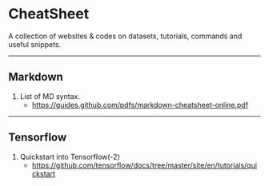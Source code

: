 # CheatSheet
A collection of websites &amp; codes on datasets, tutorials, commands and useful snippets.

---
## Markdown
1. List of MD syntax. 
   - https://guides.github.com/pdfs/markdown-cheatsheet-online.pdf

---
## Tensorflow
1. Quickstart into Tensorflow(-2)
   - https://github.com/tensorflow/docs/tree/master/site/en/tutorials/quickstart
